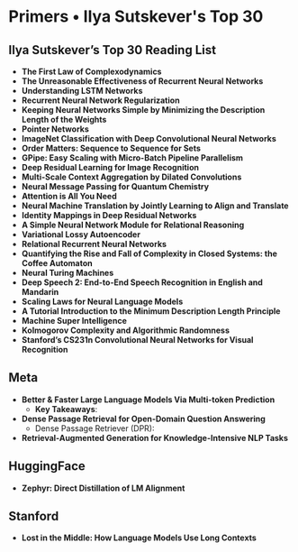 # Primers • Ilya Sutskever's Top 30

## Ilya Sutskever’s Top 30 Reading List
- **The First Law of Complexodynamics**  
- **The Unreasonable Effectiveness of Recurrent Neural Networks**  
- **Understanding LSTM Networks**  
- **Recurrent Neural Network Regularization**  
- **Keeping Neural Networks Simple by Minimizing the Description Length of the Weights**  
- **Pointer Networks**  
- **ImageNet Classification with Deep Convolutional Neural Networks**  
- **Order Matters: Sequence to Sequence for Sets**  
- **GPipe: Easy Scaling with Micro-Batch Pipeline Parallelism**  
- **Deep Residual Learning for Image Recognition**  
- **Multi-Scale Context Aggregation by Dilated Convolutions**  
- **Neural Message Passing for Quantum Chemistry**  
- **Attention is All You Need**  
- **Neural Machine Translation by Jointly Learning to Align and Translate**  
- **Identity Mappings in Deep Residual Networks**  
- **A Simple Neural Network Module for Relational Reasoning**  
- **Variational Lossy Autoencoder**  
- **Relational Recurrent Neural Networks**  
- **Quantifying the Rise and Fall of Complexity in Closed Systems: the Coffee Automaton**  
- **Neural Turing Machines**  
- **Deep Speech 2: End-to-End Speech Recognition in English and Mandarin**  
- **Scaling Laws for Neural Language Models**  
- **A Tutorial Introduction to the Minimum Description Length Principle**  
- **Machine Super Intelligence**  
- **Kolmogorov Complexity and Algorithmic Randomness**  
- **Stanford’s CS231n Convolutional Neural Networks for Visual Recognition**  

## Meta
- **Better & Faster Large Language Models Via Multi-token Prediction**  
  - **Key Takeaways**:  
- **Dense Passage Retrieval for Open-Domain Question Answering**  
  - Dense Passage Retriever (DPR):  
- **Retrieval-Augmented Generation for Knowledge-Intensive NLP Tasks**  

## HuggingFace
- **Zephyr: Direct Distillation of LM Alignment**  

## Stanford
- **Lost in the Middle: How Language Models Use Long Contexts**
